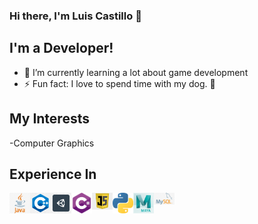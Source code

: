 ### Hi there, I'm Luis Castillo 👋 

## I'm a Developer!

- 🌱 I’m currently learning a lot about game development
- ⚡ Fun fact: I love to spend time with my dog. :dog:


## My Interests
-Computer Graphics

## Experience In

<img align="left" alt="icon" width="33px" padding-bottom="15px" src="https://github.com/luisdaniel200926/luisdaniel200926/blob/main/Logos/Java.png" />
<img align="left" alt="icon" width="33px" padding-bottom="15px" src="https://github.com/luisdaniel200926/luisdaniel200926/blob/main/Logos/cplusplus.png" />
<img align="left" alt="icon" width="33px" padding-bottom="15px" src="https://github.com/luisdaniel200926/luisdaniel200926/blob/main/Logos/unity.png" />
<img align="left" alt="icon" width="33px" padding-bottom="15px" src="https://github.com/luisdaniel200926/luisdaniel200926/blob/main/Logos/csharp.png" />
<img align="left" alt="icon" width="33px" padding-bottom="15px" src="https://github.com/luisdaniel200926/luisdaniel200926/blob/main/Logos/javascript.png" />
<img align="left" alt="icon" width="33px" padding-bottom="15px" src="https://github.com/luisdaniel200926/luisdaniel200926/blob/main/Logos/python.png" />
<img align="left" alt="icon" width="33px" padding-bottom="15px" src="https://github.com/luisdaniel200926/luisdaniel200926/blob/main/Logos/maya.jpg" />
<img align="left" alt="icon" width="33px" padding-bottom="15px" src="https://github.com/luisdaniel200926/luisdaniel200926/blob/main/Logos/mysql.png" />
